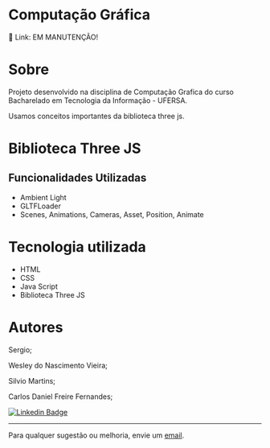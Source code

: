# Computação Gráfica

🔗 Link: EM MANUTENÇÃO!

# Sobre

Projeto desenvolvido na disciplina de Computação Grafica do curso Bacharelado em Tecnologia da Informação - UFERSA.

Usamos conceitos importantes da biblioteca three js.

# Biblioteca Three JS
## Funcionalidades Utilizadas 
- Ambient Light
- GLTFLoader
- Scenes, Animations, Cameras, Asset, Position, Animate


# Tecnologia utilizada
- HTML
- CSS
- Java Script
- Biblioteca Three JS

# Autores

Sergio;

Wesley do Nascimento Vieira;

Silvio Martins;

Carlos Daniel Freire Fernandes;

[![Linkedin Badge](https://img.shields.io/badge/-Linkedin-blue?style=flat-square&logo=Linkedin&logoColor=white&link=https://www.linkedin.com/in/lpaulovt/)](https://www.linkedin.com/in/carlosdanielfernandes) 

---
Para qualquer sugestão ou melhoria, envie um [email](mailto:carloscdanield@gmail.com).
